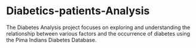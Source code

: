 # Diabetics-patients-Analysis
The Diabetes Analysis project focuses on exploring and understanding the relationship between various factors and the occurrence of diabetes using the Pima Indians Diabetes Database.
